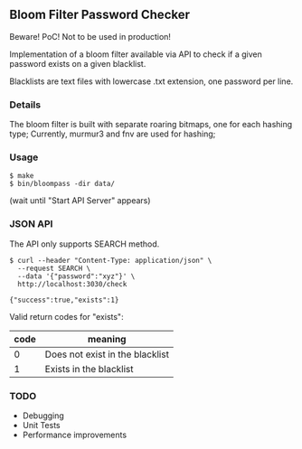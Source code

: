 ## Bloom Filter Password Checker

Beware! PoC! Not to be used in production!

Implementation of a bloom filter available via API to check if a given password exists on a given blacklist.  

Blacklists are text files with lowercase .txt extension, one password per line.  

### Details

The bloom filter is built with separate roaring bitmaps, one for each hashing type;
Currently, murmur3 and fnv are used for hashing;


### Usage
```shell script
$ make
$ bin/bloompass -dir data/
```

(wait until "Start API Server" appears)

### JSON API

The API only supports SEARCH method. 

```shell script
$ curl --header "Content-Type: application/json" \
  --request SEARCH \
  --data '{"password":"xyz"}' \
  http://localhost:3030/check

{"success":true,"exists":1}

```

Valid return codes for "exists":

| code| meaning|
|---|---|
| 0 | Does not exist in the blacklist|
| 1 | Exists in the blacklist|

### TODO
- Debugging
- Unit Tests
- Performance improvements